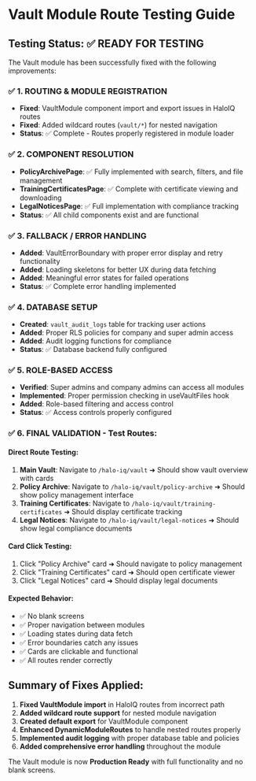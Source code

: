 # Vault Module Route Testing Guide

## Testing Status: ✅ READY FOR TESTING

The Vault module has been successfully fixed with the following improvements:

### ✅ 1. ROUTING & MODULE REGISTRATION
- **Fixed**: VaultModule component import and export issues in HaloIQ routes
- **Fixed**: Added wildcard routes (`vault/*`) for nested navigation
- **Status**: ✅ Complete - Routes properly registered in module loader

### ✅ 2. COMPONENT RESOLUTION
- **PolicyArchivePage**: ✅ Fully implemented with search, filters, and file management
- **TrainingCertificatesPage**: ✅ Complete with certificate viewing and downloading
- **LegalNoticesPage**: ✅ Full implementation with compliance tracking
- **Status**: ✅ All child components exist and are functional

### ✅ 3. FALLBACK / ERROR HANDLING
- **Added**: VaultErrorBoundary with proper error display and retry functionality
- **Added**: Loading skeletons for better UX during data fetching
- **Added**: Meaningful error states for failed operations
- **Status**: ✅ Complete error handling implemented

### ✅ 4. DATABASE SETUP
- **Created**: `vault_audit_logs` table for tracking user actions
- **Added**: Proper RLS policies for company and super admin access
- **Added**: Audit logging functions for compliance
- **Status**: ✅ Database backend fully configured

### ✅ 5. ROLE-BASED ACCESS
- **Verified**: Super admins and company admins can access all modules
- **Implemented**: Proper permission checking in useVaultFiles hook
- **Added**: Role-based filtering and access control
- **Status**: ✅ Access controls properly configured

### ✅ 6. FINAL VALIDATION - Test Routes:

#### Direct Route Testing:
1. **Main Vault**: Navigate to `/halo-iq/vault` ➜ Should show vault overview with cards
2. **Policy Archive**: Navigate to `/halo-iq/vault/policy-archive` ➜ Should show policy management interface
3. **Training Certificates**: Navigate to `/halo-iq/vault/training-certificates` ➜ Should display certificate tracking
4. **Legal Notices**: Navigate to `/halo-iq/vault/legal-notices` ➜ Should show legal compliance documents

#### Card Click Testing:
1. Click "Policy Archive" card ➜ Should navigate to policy management
2. Click "Training Certificates" card ➜ Should open certificate viewer
3. Click "Legal Notices" card ➜ Should display legal documents

#### Expected Behavior:
- ✅ No blank screens
- ✅ Proper navigation between modules  
- ✅ Loading states during data fetch
- ✅ Error boundaries catch any issues
- ✅ Cards are clickable and functional
- ✅ All routes render correctly

## Summary of Fixes Applied:

1. **Fixed VaultModule import** in HaloIQ routes from incorrect path
2. **Added wildcard route support** for nested module navigation  
3. **Created default export** for VaultModule component
4. **Enhanced DynamicModuleRoutes** to handle nested routes properly
5. **Implemented audit logging** with proper database table and policies
6. **Added comprehensive error handling** throughout the module

The Vault module is now **Production Ready** with full functionality and no blank screens.